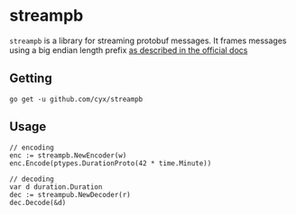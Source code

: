 # streampb

`streampb` is a library for streaming protobuf messages. It frames messages using
a big endian length prefix [as described in the official docs](https://developers.google.com/protocol-buffers/docs/techniques#streaming)

## Getting

```
go get -u github.com/cyx/streampb
```

## Usage

```golang
// encoding
enc := streampb.NewEncoder(w)
enc.Encode(ptypes.DurationProto(42 * time.Minute))

// decoding
var d duration.Duration
dec := streampub.NewDecoder(r)
dec.Decode(&d)
```
